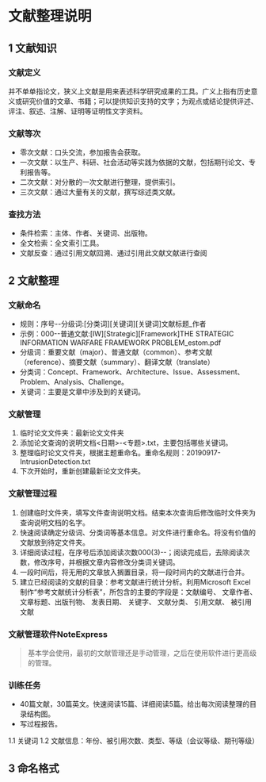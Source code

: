 # 文献整理说明


## 1 文献知识
### 文献定义

并不单单指论文，狭义上文献是用来表述科学研究成果的工具。广义上指有历史意义或研究价值的文章、书籍；可以提供知识支持的文字；为观点或结论提供评述、评注、叙述、注解、证明等证明性文字资料。

### 文献等次

* 零次文献：口头交流，参加报告会获取。
* 一次文献：以生产、科研、社会活动等实践为依据的文献，包括期刊论文、专利报告等。
* 二次文献：对分散的一次文献进行整理，提供索引。
* 三次文献：通过大量有关的文献，撰写综述类文献。

### 查找方法

* 条件检索：主体、作者、关键词、出版物。
* 全文检索：全文索引工具。
* 文献反查：通过引用文献回溯、通过引用此文献文献进行查阅


## 2 文献整理
### 文献命名
* 规则：序号--分级词:[分类词][关键词][关键词]文献标题_作者
* 示例：000--普通文献:[IW][Strategic][Framework]THE STRATEGIC INFORMATION WARFARE FRAMEWORK PROBLEM_estom.pdf 
* 分级词：重要文献（major）、普通文献（common）、参考文献（reference）、摘要文献（summary）、翻译文献（translate）
* 分类词：Concept、Framework、Architecture、Issue、Assessment、Problem、Analysis、Challenge。
* 关键词：主要是文章中涉及到的关键词。

### 文献管理
1. 临时论文文件夹：最新论文文件夹
2.  添加论文查询的说明文档<日期>-<专题>.txt，主要包括哪些关键词。
3. 整理临时论文文件夹，根据主题重命名。重命名规则：20190917-IntrusionDetection.txt
4. 下次开始时，重新创建最新论文文件夹。

### 文献管理过程

1. 创建临时文件夹，填写文件查询说明文档。结束本次查询后修改临时文件夹为查询说明文档的名字。
2. 快速阅读确定分级词、分类词等基本信息。对文件进行重命名。将没有价值的文献放到待定文件夹。
3. 详细阅读过程，在序号后添加阅读次数000(3)--；阅读完成后，去除阅读次数，修改序号，并根据文章内容修改分类词关键词。
4. 一段时间后，将无用的文章放入搁置目录，将一段时间内的文献进行合并。
5. 建立已经阅读的文献的目录：参考文献进行统计分析。利用Microsoft Excel 制作“参考文献统计分析表”，所包含的主要的字段是：文献编号、 文章作者、 文章标题、出版刊物、 发表日期、 关键字、 文献分类、 引用文献、 被引用文献

### 文献管理软件NoteExpress

> 基本学会使用，最初的文献管理还是手动管理，之后在使用软件进行更高级的管理。

### 训练任务
* 40篇文献，30篇英文。快速阅读15篇、详细阅读5篇。给出每次阅读整理的目录结构图。
* 写过程报告。

1.1 关键词
1.2 文献信息：年份、被引用次数、类型、等级（会议等级、期刊等级）

## 3 命名格式




